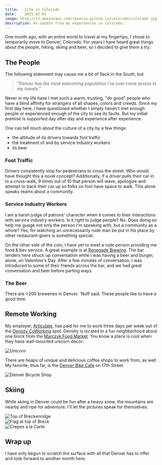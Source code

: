 ```yaml
---
title:   Life in Colorado
date:    2015-03-03
image: http://s3.amazonaws.com/rpearce.github.io/colorado/colorado.jpg
description: An update from my experiences in Colorado.
---
```


One month ago, with an entire world to travel at my fingertips, I chose to temporarily move to Denver, Colorado. For years I have heard great things about the people, hiking, skiing and beer, so I decided to give them a try.

## The People
The following statement may cause me a bit of flack in the South, but

> _&quot;Denver has the most welcoming population I've ever come across
> in my travels.&quot;_

Never in my life have I met such a warm, trusting, &quot;do good&quot; people who have a blind affinity for strangers of all shapes, colors and creeds. Since my first day here, I have questioned whether I simply haven't met enough people or experienced enough of the city to see its faults. But my initial premise is supported day after day and experience after experience.

One can tell much about the culture of a city by a few things:

* the attitude of its drivers towards foot traffic
* the treatment of and by service industry workers
* its beer

### Foot Traffic
Drivers consistently stop for pedestrians to cross the street. Who would have thought this a novel concept? Additionally, if a driver pulls their car in to a cross-walk, 9 times out of 10 that person will wave, apologize and attempt to back their car up so folks on foot have space to walk. This alone speaks reams about a community.

### Service Industry Workers
I am a harsh judge of patrons' character when it comes to their interactions with service industry workers. Is it right to judge people? No. Does doing so help me guage not only the person I'm speaking with, but a community as a whole? Yes, for watching an unnecessarily rude man be put in his place by other restaurant-goers is something special.

On the other side of the coin, I have yet to meet a rude person providing me food & bev service. A great example is at [Renegade Brewing](http://renegadebrewing.com/). The bar tenders here struck up conversation while I was having a beer and burger, alone, on Valentine's Day. After a few minutes of conversation, I was introduced to some of their friends across the bar, and we had great conversation and beer before parting ways.

### The Beer
There are &gt;200 breweries in Denver. 'Nuff said. These people like to have a good time.

## Remote Working
My employer, [Articulate](https://www.articulate.com/), has paid for me to work three days per week out of the [Density CoWorking](http://densitycoworking.com/) spot. Density is located in a fun neighborhood about one block from the [Marczyk Food Market](http://marczykfinefoods.com/). You know a place is cool when they have wall-mounted unicorn decor:

<img src="https://s3.amazonaws.com/rpearce.github.io/colorado/unicorn.jpg" alt="Unicorn" title="Unicorn" />

There are heaps of unique and delicious coffee shops to work from, as well. My favorite, thus far, is the [Denver Bike Cafe](http://denverbicyclecafe.com/) on 17th Street.

<img src="https://s3.amazonaws.com/rpearce.github.io/colorado/denverbicyclecafe.jpg" alt="Denver Bicycle Shop" title="Denver Bicycle Shop" />

## Skiing
While skiing in Denver could be fun after a heavy snow, the mountains are nearby and ripe for adventure. I'll let the pictures speak for themselves.

<img src="https://s3.amazonaws.com/rpearce.github.io/colorado/tippytop.jpg" alt="Top of Breckenridge" title="Top of Breckenridge" />
<br />
<img src="https://s3.amazonaws.com/rpearce.github.io/colorado/america.jpg" alt="Flag at top of Breck" title="Flag at top of Breck" />
<br />
<img src="https://s3.amazonaws.com/rpearce.github.io/colorado/crepes.jpg" alt="Crepes a la Carte" title="Crepes a la Carte" />

## Wrap up
I have only begun to scratch the surface with all that Denver has to offer and look forward to another month here.
